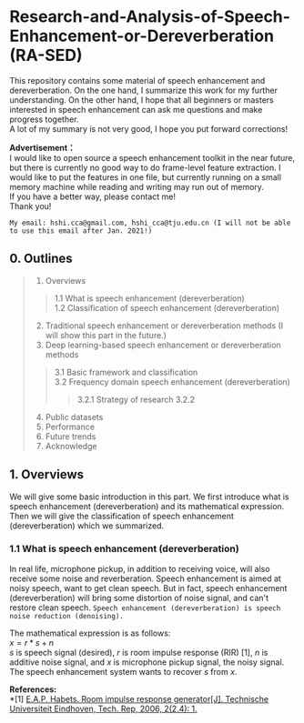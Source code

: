# Research-and-Analysis-of-Speech-Enhancement-or-Dereverberation (RA-SED)
This repository contains some material of speech enhancement and dereverberation. On the one hand, I summarize this work for my further understanding. On the other hand, I hope that all beginners or masters interested in speech enhancement can ask me questions and make progress together.  
A lot of my summary is not very good, I hope you put forward corrections!  

<b>Advertisement：</b>  
I would like to open source a speech enhancement toolkit in the near future, but there is currently no good way to do frame-level feature extraction. I would like to put the features in one file, but currently running on a small memory machine while reading and writing may run out of memory.  
If you have a better way, please contact me!  
Thank you!  

`
My email: hshi.cca@gmail.com, hshi_cca@tju.edu.cn (I will not be able to use this email after Jan. 2021!)
`

## 0. Outlines
> 1. Overviews
>> 1.1 What is speech enhancement (dereverberation)  
>> 1.2 Classification of speech enhancement (dereverberation)  
> 2. Traditional speech enhancement or dereverberation methods (I will show this part in the future.)  
> 3. Deep learning-based speech enhancement or dereverberation methods
>> 3.1 Basic framework and classification  
>> 3.2 Frequency domain speech enhancement (dereverberation)
>>> 3.2.1 Strategy of research
>>> 3.2.2 
> 4. Public datasets  
> 5. Performance  
> 6. Future trends  
> 7. Acknowledge  


## 1. Overviews
We will give some basic introduction in this part. We first introduce what is speech enhancement (dereverberation) and its mathematical expression. Then we will give the classification of speech enhancement (dereverberation) which we summarized. 

### 1.1 What is speech enhancement (dereverberation)
In real life, microphone pickup, in addition to receiving voice, will also receive some noise and reverberation. Speech enhancement is aimed at noisy speech, want to get clean speech. But in fact, speech enhancement (dereverberation) will bring some distortion of noise signal, and can't restore clean speech. 
`Speech enhancement (dereverberation) is speech noise reduction (denoising).`  

The mathematical expression is as follows:  
$x = r * s + n$  
$s$ is speech signal (desired), $r$ is room impulse response (RIR) [1], $n$ is additive noise signal, and $x$ is microphone pickup signal, the noisy signal. 
The speech enhancement system wants to recover $s$ from $x$.  


 <b>References:</b>  
  *[1] [E.A.P. Habets. Room impulse response generator[J]. Technische Universiteit Eindhoven, Tech. Rep, 2006, 2(2.4): 1.](https://www.researchgate.net/profile/Emanuel_Habets/publication/259991276_Room_Impulse_Response_Generator/links/5800ea5808ae1d2d72eae2a0/Room-Impulse-Response-Generator.pdf) 








